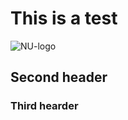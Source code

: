 # This is a test

![NU-logo](https://images.app.goo.gl/WyE8HsAouB5MW66u6)

## Second header
[CNN]: <https://www.cnn.com/>


### Third hearder
[espn]: <https://www.espn.com/watch/>

